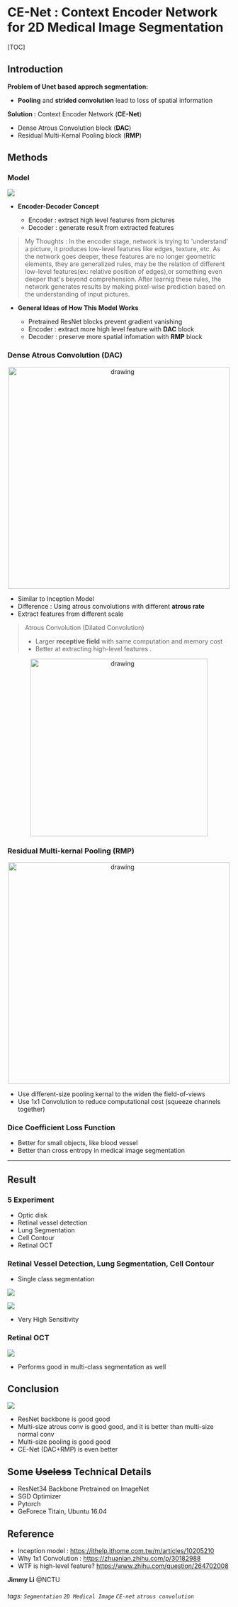 CE-Net : Context Encoder Network for 2D  Medical Image Segmentation
===
[TOC]

## Introduction
**Problem of Unet based approch segmentation:**
- **Pooling** and **strided convolution** lead to loss of spatial information

**Solution :** Context Encoder Network (**CE-Net**)

- Dense Atrous Convolution block (**DAC**)
- Residual Multi-Kernal Pooling block (**RMP**)

    



## Methods
### Model
>
![](https://github.com/MEL-NCTU/Weekly-sharing-/blob/master/Paper_sharing/Images/CE-Net_model.PNG?raw=true)

- **Encoder-Decoder Concept**

    - Encoder : extract high level features from pictures
    - Decoder : generate result from extracted features
    

>My Thoughts :
>In the encoder stage, network is trying to 'understand' a picture, it produces low-level features like edges, texture, etc. As the network goes deeper, these features are no longer geometric elements, they are generalized rules, may be the relation of different low-level features(ex: relative position of edges),or something even deeper that's beyond comprehension. 
After learnig these rules, the network generates results by making pixel-wise prediction based on the understanding of input pictures.
>

- **General Ideas of How This Model Works**

    - Pretrained ResNet blocks prevent gradient vanishing
    - Encoder : extract more high level feature with **DAC** block
    - Decoder : preserve more spatial infomation with **RMP** block

### Dense Atrous Convolution (DAC)

<p align="center">
<img src="https://github.com/MEL-NCTU/Weekly-sharing-/blob/master/Paper_sharing/Images/CE-Net_DAC.PNG?raw=true" alt="drawing" width="500"/>
</p>

* Similar to Inception Model
* Difference : Using atrous convolutions with different **atrous rate**
* Extract features from different scale


> Atrous Convolution (Dilated Convolution)
> - Larger **receptive field** with same computation and memory cost
> - Better at extracting high-level features
> .
<p align="center">
<img src="https://github.com/MEL-NCTU/Weekly-sharing-/blob/master/Paper_sharing/Images/CE-Net_atrous.PNG?raw=true" alt="drawing" width="400"/>

</p>
     
### Residual Multi-kernal Pooling (RMP)

<p align="center">
 <img src="https://github.com/MEL-NCTU/Weekly-sharing-/blob/master/Paper_sharing/Images/CE-Net_RMP.PNG?raw=true" alt="drawing" width="500"/>
</p>

* Use different-size pooling kernal to the widen the field-of-views
* Use 1x1 Convolution to reduce computational cost (squeeze channels together)
### Dice Coefficient Loss Function

* Better for small objects, like blood vessel 
* Better than cross entropy in medical image segmentation
---

## Result
### 5 Experiment
* Optic disk
* Retinal vessel detection
* Lung Segmentation
* Cell Contour
* Retinal OCT
### Retinal Vessel Detection, Lung Segmentation, Cell Contour
* Single class segmentation


![](https://github.com/MEL-NCTU/Weekly-sharing-/blob/master/Paper_sharing/Images/CE-Net_result_pic.PNG?raw=true)



![](https://github.com/MEL-NCTU/Weekly-sharing-/blob/master/Paper_sharing/Images/CE-Net_3_acc.png?raw=true)
- Very High Sensitivity 

### Retinal OCT

![](https://github.com/MEL-NCTU/Weekly-sharing-/blob/master/Paper_sharing/Images/CE-Net_OCT.png?raw=true)

* Performs good in multi-class segmentation as well

## Conclusion
![](https://github.com/MEL-NCTU/Weekly-sharing-/blob/master/Paper_sharing/Images/CE-Net_conclusion.png?raw=true)

* ResNet backbone is good good
* Multi-size atrous conv is good good, and it is better than multi-size normal conv
* Multi-size pooling is good good
* CE-Net (DAC+RMP) is even better
## Some ~~Useless~~ Technical Details 
* ResNet34 Backbone Pretrained on ImageNet
* SGD Optimizer
* Pytorch
* GeForece Titain, Ubuntu 16.04

## Reference
- Inception model : 
https://ithelp.ithome.com.tw/m/articles/10205210
- Why 1x1 Convolution :
https://zhuanlan.zhihu.com/p/30182988
- WTF is high-level feature?
https://www.zhihu.com/question/264702008

**Jimmy Li** @NCTU

###### tags: `Segmentation` `2D Medical Image` `CE-net` `atrous convolution`
